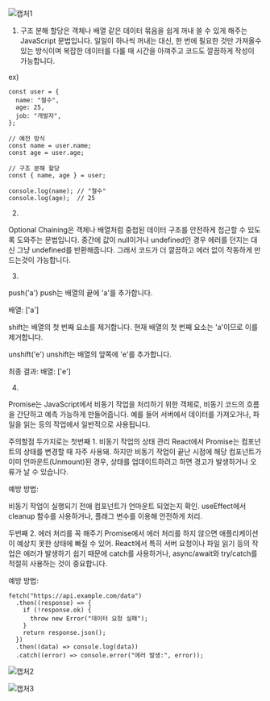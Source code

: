 ![캡처1](https://github.com/user-attachments/assets/0f218ce9-21ca-433e-8c82-f2b1dd563370)

1. 구조 분해 할당은 객체나 배열 같은 데이터 묶음을 쉽게 꺼내 쓸 수 있게 해주는 JavaScript 문법입니다. 일일이 하나씩 꺼내는 대신, 한 번에 필요한 것만 가져올수 있는 방식이며 복잡한 데이터를 다룰 때 시간을 아껴주고 코드도 깔끔하게 작성이 가능합니다.

ex)

```
const user = {
  name: "철수",
  age: 25,
  job: "개발자",
};

// 예전 방식
const name = user.name;
const age = user.age;

// 구조 분해 할당
const { name, age } = user;

console.log(name); // "철수"
console.log(age);  // 25
```


2.
Optional Chaining은 객체나 배열처럼 중첩된 데이터 구조를 안전하게 접근할 수 있도록 도와주는 문법입니다. 중간에 값이 null이거나 undefined인 경우 에러를 던지는 대신 그냥 undefined를 반환해줍니다. 그래서 코드가 더 깔끔하고 에러 없이 작동하게 만드는것이 가능합니다.


3.
push('a')
push는 배열의 끝에 'a'를 추가합니다.

배열: ['a']

shift는 배열의 첫 번째 요소를 제거합니다.
현재 배열의 첫 번째 요소는 'a'이므로 이를 제거합니다.

unshift('e')
unshift는 배열의 앞쪽에 'e'를 추가합니다.

최종 결과:
배열: ['e']

4.
Promise는 JavaScript에서 비동기 작업을 처리하기 위한 객체로, 비동기 코드의 흐름을 간단하고 예측 가능하게 만들어줍니다. 예를 들어 서버에서 데이터를 가져오거나, 파일을 읽는 등의 작업에서 일반적으로 사용됩니다.

주의할점 두가지로는 
첫번째 1. 비동기 작업의 상태 관리
React에서 Promise는 컴포넌트의 상태를 변경할 때 자주 사용돼. 하지만 비동기 작업이 끝난 시점에 해당 컴포넌트가 이미 언마운트(Unmount)된 경우, 상태를 업데이트하려고 하면 경고가 발생하거나 오류가 날 수 있습니다.

예방 방법:

비동기 작업이 실행되기 전에 컴포넌트가 언마운트 되었는지 확인.
useEffect에서 cleanup 함수를 사용하거나, 플래그 변수를 이용해 안전하게 처리.

두번째 2. 에러 처리를 꼭 해주기
Promise에서 에러 처리를 하지 않으면 애플리케이션이 예상치 못한 상태에 빠질 수 있어. React에서 특히 서버 요청이나 파일 읽기 등의 작업은 에러가 발생하기 쉽기 때문에 catch를 사용하거나, async/await와 try/catch를 적절히 사용하는 것이 중요합니다.

예방 방법:
```
fetch("https://api.example.com/data")
  .then((response) => {
    if (!response.ok) {
      throw new Error("데이터 요청 실패");
    }
    return response.json();
  })
  .then((data) => console.log(data))
  .catch((error) => console.error("에러 발생:", error));
```

![캡처2](https://github.com/user-attachments/assets/2bd2c66b-48ff-4879-8113-632c3ac05b52)









![캡처3](https://github.com/user-attachments/assets/351009a4-a133-47aa-b75a-c3262255f4ab)
